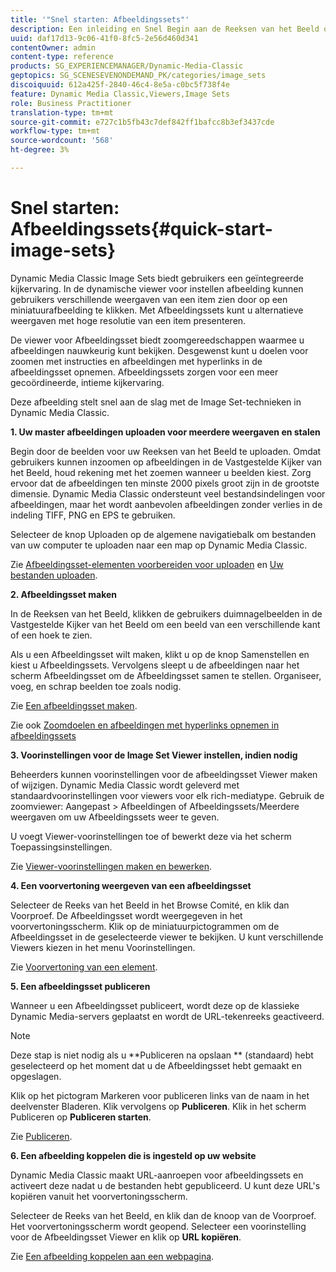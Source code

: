 ```yaml
---
title: '"Snel starten: Afbeeldingssets"'
description: Een inleiding en Snel Begin aan de Reeksen van het Beeld om u te helpen snel met de Vastgestelde technieken van het Beeld aan de slag gaan.
uuid: daf17d13-9c06-41f0-8fc5-2e56d460d341
contentOwner: admin
content-type: reference
products: SG_EXPERIENCEMANAGER/Dynamic-Media-Classic
geptopics: SG_SCENESEVENONDEMAND_PK/categories/image_sets
discoiquuid: 612a425f-2840-46c4-8e5a-c0bc5f738f4e
feature: Dynamic Media Classic,Viewers,Image Sets
role: Business Practitioner
translation-type: tm+mt
source-git-commit: e727c1b5fb43c7def842ff1bafcc8b3ef3437cde
workflow-type: tm+mt
source-wordcount: '568'
ht-degree: 3%

---
```



# Snel starten: Afbeeldingssets{#quick-start-image-sets}

Dynamic Media Classic Image Sets biedt gebruikers een geïntegreerde kijkervaring. In de dynamische viewer voor instellen afbeelding kunnen gebruikers verschillende weergaven van een item zien door op een miniatuurafbeelding te klikken. Met Afbeeldingssets kunt u alternatieve weergaven met hoge resolutie van een item presenteren.

De viewer voor Afbeeldingsset biedt zoomgereedschappen waarmee u afbeeldingen nauwkeurig kunt bekijken. Desgewenst kunt u doelen voor zoomen met instructies en afbeeldingen met hyperlinks in de afbeeldingsset opnemen. Afbeeldingssets zorgen voor een meer gecoördineerde, intieme kijkervaring.

Deze afbeelding stelt snel aan de slag met de Image Set-technieken in Dynamic Media Classic.

**1. Uw master afbeeldingen uploaden voor meerdere weergaven en stalen**

Begin door de beelden voor uw Reeksen van het Beeld te uploaden. Omdat gebruikers kunnen inzoomen op afbeeldingen in de Vastgestelde Kijker van het Beeld, houd rekening met het zoemen wanneer u beelden kiest. Zorg ervoor dat de afbeeldingen ten minste 2000 pixels groot zijn in de grootste dimensie. Dynamic Media Classic ondersteunt veel bestandsindelingen voor afbeeldingen, maar het wordt aanbevolen afbeeldingen zonder verlies in de indeling TIFF, PNG en EPS te gebruiken.

Selecteer de knop Uploaden op de algemene navigatiebalk om bestanden van uw computer te uploaden naar een map op Dynamic Media Classic.

Zie [Afbeeldingsset-elementen voorbereiden voor uploaden](preparing-image-set-assets-upload.md#preparing-image-set-assets-for-upload) en [Uw bestanden uploaden](uploading-files.md#uploading-your-files).

**2. Afbeeldingsset maken**

In de Reeksen van het Beeld, klikken de gebruikers duimnagelbeelden in de Vastgestelde Kijker van het Beeld om een beeld van een verschillende kant of een hoek te zien.

Als u een Afbeeldingsset wilt maken, klikt u op de knop Samenstellen en kiest u Afbeeldingssets. Vervolgens sleept u de afbeeldingen naar het scherm Afbeeldingsset om de Afbeeldingsset samen te stellen. Organiseer, voeg, en schrap beelden toe zoals nodig.

Zie [Een afbeeldingsset maken](creating-image-set.md#creating-an-image-set).

Zie ook [Zoomdoelen en afbeeldingen met hyperlinks opnemen in afbeeldingssets](including-zoom-targets-image-maps.md#including-zoom-targets-and-image-maps-in-image-sets)

**3. Voorinstellingen voor de Image Set Viewer instellen, indien nodig**

Beheerders kunnen voorinstellingen voor de afbeeldingsset Viewer maken of wijzigen. Dynamic Media Classic wordt geleverd met standaardvoorinstellingen voor viewers voor elk rich-mediatype. Gebruik de zoomviewer: Aangepast > Afbeeldingen of Afbeeldingssets/Meerdere weergaven om uw Afbeeldingssets weer te geven.

U voegt Viewer-voorinstellingen toe of bewerkt deze via het scherm Toepassingsinstellingen.

Zie [Viewer-voorinstellingen maken en bewerken](application-setup.md#adding-and-editing-viewer-presets).

**4. Een voorvertoning weergeven van een afbeeldingsset**

Selecteer de Reeks van het Beeld in het Browse Comité, en klik dan Voorproef. De Afbeeldingsset wordt weergegeven in het voorvertoningsscherm. Klik op de miniatuurpictogrammen om de Afbeeldingsset in de geselecteerde viewer te bekijken. U kunt verschillende Viewers kiezen in het menu Voorinstellingen.

Zie [Voorvertoning van een element](previewing-asset.md#previewing-an-asset).

**5. Een afbeeldingsset publiceren**

Wanneer u een Afbeeldingsset publiceert, wordt deze op de klassieke Dynamic Media-servers geplaatst en wordt de URL-tekenreeks geactiveerd.

>[!NOTE]
>
>Deze stap is niet nodig als u **Publiceren na opslaan ** (standaard) hebt geselecteerd op het moment dat u de Afbeeldingsset hebt gemaakt en opgeslagen.

Klik op het pictogram Markeren voor publiceren links van de naam in het deelvenster Bladeren. Klik vervolgens op **Publiceren**. Klik in het scherm Publiceren op **Publiceren starten**.

Zie [Publiceren](publishing-files.md#publishing-files).

**6. Een afbeelding koppelen die is ingesteld op uw website**

Dynamic Media Classic maakt URL-aanroepen voor afbeeldingssets en activeert deze nadat u de bestanden hebt gepubliceerd. U kunt deze URL&#39;s kopiëren vanuit het voorvertoningsscherm.

Selecteer de Reeks van het Beeld, en klik dan de knoop van de Voorproef. Het voorvertoningsscherm wordt geopend. Selecteer een voorinstelling voor de Afbeeldingsset Viewer en klik op **URL kopiëren**.

Zie [Een afbeelding koppelen aan een webpagina](linking-image-set-web-page.md#linking-an-image-set-to-a-web-page).
